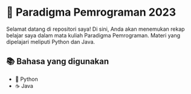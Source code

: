 # 🚀 Paradigma Pemrograman 2023

Selamat datang di repositori saya! Di sini, Anda akan menemukan rekap belajar saya dalam mata kuliah Paradigma Pemrograman. Materi yang dipelajari meliputi Python dan Java.

## 📚 Bahasa yang digunakan
- 🐍 Python
- ☕ Java

